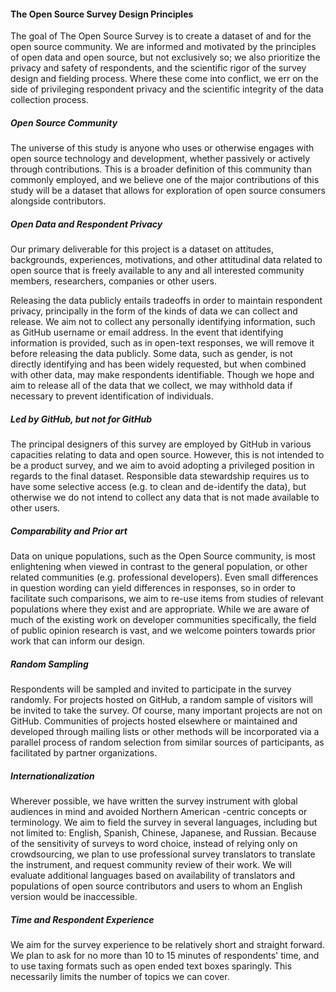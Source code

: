 #### The Open Source Survey Design Principles

The goal of The Open Source Survey is to create a dataset of and for the open source community. We are informed and motivated by the principles of open data and open source, but not exclusively so; we also prioritize the privacy and safety of respondents, and the scientific rigor of the survey design and fielding process. Where these come into conflict, we err on the side of privileging respondent privacy and the scientific integrity of the data collection process.


##### Open Source Community

The universe of this study is anyone who uses or otherwise engages with open source technology and development, whether passively or actively through contributions. This is a broader definition of this community than commonly employed, and we believe one of the major contributions of this study will be a dataset that allows for exploration of open source consumers alongside contributors.

##### Open Data and Respondent Privacy

Our primary deliverable for this project is a dataset on attitudes, backgrounds, experiences, motivations, and other attitudinal data related to open source that is freely available to any and all interested community members, researchers, companies or other users.

Releasing the data publicly entails tradeoffs in order to maintain respondent privacy, principally in the form of the kinds of data we can collect and release. We aim not to collect any personally identifying information, such as GitHub username or email address. In the event that identifying information is provided, such as in open-text responses, we will remove it before releasing the data publicly. Some data, such as gender, is not directly identifying and has been widely requested, but when combined with other data, may make respondents identifiable. Though we hope and aim to release all of the data that we collect, we may withhold data if necessary to prevent identification of individuals.

##### Led by GitHub, but not for GitHub

The principal designers of this survey are employed by GitHub in various capacities relating to data and open source. However, this is not intended to be a product survey, and we aim to avoid adopting a privileged position in regards to the final dataset. Responsible data stewardship requires us to have some selective access (e.g. to clean and de-identify the data), but otherwise we do not intend to collect any data that is not made available to other users.

##### Comparability and Prior art

Data on unique populations, such as the Open Source community, is most enlightening when viewed in contrast to the general population, or other related communities (e.g. professional developers). Even small differences in question wording can yield differences in responses, so in order to facilitate such comparisons, we aim to re-use items from studies of relevant populations where they exist and are appropriate. While we are aware of much of the existing work on developer communities specifically, the field of public opinion research is vast, and we welcome pointers towards prior work that can inform our design.


##### Random Sampling

Respondents will be sampled and invited to participate in the survey randomly. For projects hosted on GitHub, a random sample of visitors will be invited to take the survey. Of course, many important projects are not on GitHub. Communities of projects hosted elsewhere or maintained and developed through mailing lists or other methods will be incorporated via a parallel process of random selection from similar sources of participants, as facilitated by partner organizations.  

##### Internationalization

Wherever possible, we have written the survey instrument with global audiences in mind and avoided Northern American -centric concepts or terminology. We aim to field the survey in several languages, including but not limited to: English, Spanish, Chinese, Japanese, and Russian. Because of the sensitivity of surveys to word choice, instead of relying only on crowdsourcing, we plan to use professional survey translators to translate the instrument, and request community review of their work. We will evaluate additional languages based on availability of translators and populations of open source contributors and users to whom an English version would be inaccessible.

##### Time and Respondent Experience

We aim for the survey experience to be relatively short and straight forward. We plan to ask for no more than 10 to 15 minutes of respondents' time, and to use taxing formats such as open ended text boxes sparingly. This necessarily limits the number of topics we can cover.
